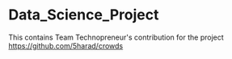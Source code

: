 # Data_Science_Project
This contains Team Technopreneur's contribution for the project https://github.com/5harad/crowds

